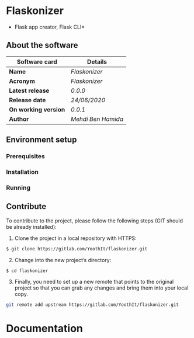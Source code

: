 # Flaskonizer 
* Flask app creator, Flask CLI*

## About the software 

| **Software card**         | **Details** |
|------------------|---|
| **Name**             | *Flaskonizer*  |
| **Acronym**            | *Flaskonizer* |
| **Latest release**   | *0.0.0*  |
| **Release date**  | *24/06/2020*  |
| **On working version**   | *0.0.1*  |
| **Author**           | *Mehdi Ben Hamida* |


## Environment setup

### Prerequisites

### Installation 

### Running 

## Contribute

To contribute to the project, please follow the following steps (GIT should be already installed):
1. Clone the project in a local repository with HTTPS:
```bash
$ git clone https://gitlab.com/YoothIt/flaskonizer.git
```

2. Change into the new project’s directory:
```bash
$ cd flaskonizer
```

3. Finally, you need to set up a new remote that points to the original project so that you can grab any changes and bring them into your local copy.
```bash
git remote add upstream https://gitlab.com/YoothIt/flaskonizer.git
```


# Documentation